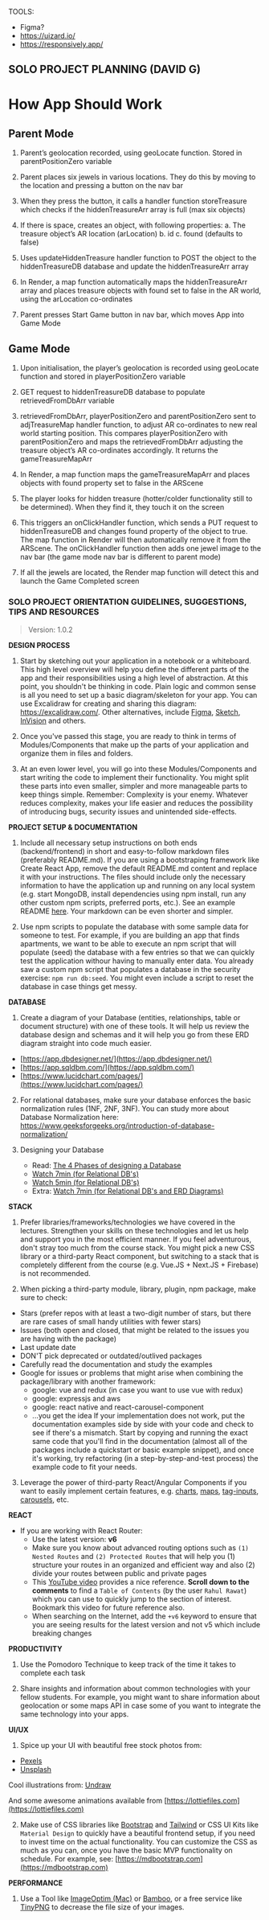TOOLS:

- Figma?
- https://uizard.io/
- https://responsively.app/

## SOLO PROJECT PLANNING (DAVID G)

  # How App Should Work

  ## Parent Mode

  1. Parent’s geolocation recorded, using geoLocate function. Stored in parentPositionZero variable

  2. Parent places six jewels in various locations. They do this by moving to the location and pressing a button on the nav bar

  3. When they press the button, it calls a handler function storeTreasure which checks if the hiddenTreasureArr array is full (max six objects)

  4. If there is space, creates an object, with following properties:
      a. The treasure object’s AR location (arLocation)
      b. id
      c. found (defaults to false)

  5. Uses updateHiddenTreasure handler function to POST the object to the hiddenTreasureDB database and update the hiddenTreasureArr array

  6. In Render, a map function automatically maps the hiddenTreasureArr array and places treasure objects with found set to false in the AR world, using the arLocation co-ordinates

  7. Parent presses Start Game button in nav bar, which moves App into Game Mode

  ## Game Mode

  1. Upon initialisation, the player’s geolocation is recorded using geoLocate function and stored in playerPositionZero variable

  2. GET request to hiddenTreasureDB database to populate retrievedFromDbArr variable

  3. retrievedFromDbArr, playerPositionZero and parentPositionZero sent to adjTreasureMap handler function, to adjust AR co-ordinates to new real world starting position. This compares playerPositionZero with parentPositionZero and maps the retrievedFromDbArr adjusting the treasure object’s AR co-ordinates accordingly. It returns the gameTreasureMapArr

  4. In Render, a map function maps the gameTreasureMapArr and places objects with found property set to false in the ARScene

  5. The player looks for hidden treasure (hotter/colder functionality still to be determined). When they find it, they touch it on the screen

  6. This triggers an onClickHandler function, which sends a PUT request to hiddenTreasureDB and changes found property of the object to true. The map function in Render will then automatically remove it from the ARScene. The onClickHandler function then adds one jewel image to the nav bar (the game mode nav bar is different to parent mode)

  7. If all the jewels are located, the Render map function will detect this and launch the Game Completed screen

### SOLO PROJECT ORIENTATION GUIDELINES, SUGGESTIONS, TIPS AND RESOURCES

> Version: 1.0.2

**DESIGN PROCESS**

1. Start by sketching out your application in a notebook or a whiteboard. This high level overview will help you define the different parts of the app and their responsibilities using a high level of abstraction. At this point, you shouldn't be thinking in code. Plain logic and common sense is all you need to set up a basic diagram/skeleton for your app. You can use Excalidraw for creating and sharing this diagram: https://excalidraw.com/. Other alternatives, include [Figma](https://www.figma.com/), [Sketch](https://www.sketch.com/), [InVision](https://www.invisionapp.com/) and others.   

2. Once you've passed this stage, you are ready to think in terms of Modules/Components that make up the parts of your application and organize them in files and folders.

3. At an even lower level, you will go into these Modules/Components and start writing the code to implement their functionality. You might split these parts into even smaller, simpler and more manageable parts to keep things simple. Remember: Complexity is your enemy. Whatever reduces complexity, makes your life easier and reduces the possibility of introducing bugs, security issues and unintended side-effects.

**PROJECT SETUP & DOCUMENTATION**

1. Include all necessary setup instructions on both ends (backend/frontend) in short and easy-to-follow markdown files (preferably README.md). If you are using a bootstraping framework like Create React App, remove the default README.md content and replace it with your instructions. The files should include only the necessary information to have the application up and running on any local system (e.g. start MongoDB, install dependencies using npm install, run any other custom npm scripts, preferred ports, etc.). See an example README [here](https://github.com/SocialHackersAcademy/ChalleduApp). Your markdown can be even shorter and simpler.

2. Use npm scripts to populate the database with some sample data for someone to test. For example, if you are building an app that finds apartments, we want to be able to execute an npm script that will populate (seed) the database with a few entries so that we can quickly test the application withour having to manually enter data. You already saw a custom npm script that populates a database in the security exercise: `npm run db:seed`. You might even include a script to reset the database in case things get messy.

**DATABASE**

1. Create a diagram of your Database (entities, relationships, table or document structure) with one of these tools. It will help us review the database design and schemas and it will help you go from these ERD diagram straight into code much easier.
  - [https://app.dbdesigner.net/](https://app.dbdesigner.net/)
  - [https://app.sqldbm.com/](https://app.sqldbm.com/)
  - [https://www.lucidchart.com/pages/](https://www.lucidchart.com/pages/)

2. For relational databases, make sure your database enforces the basic normalization rules (1NF, 2NF, 3NF). You can study more about Database Normalization here: https://www.geeksforgeeks.org/introduction-of-database-normalization/

3. Designing your Database
    - Read: [The 4 Phases of designing a  Database](https://www.linkedin.com/pulse/4-phases-create-database-design-martin-tolovski/)
    - [Watch 7min (for Relational DB's)](https://www.youtube.com/watch?v=cepspxPAUTA) 
    - [Watch 5min (for Relational DB's)](https://www.youtube.com/watch?v=wR0jg0eQsZA)  
    - Extra: [Watch 7min (for Relational DB's and ERD Diagrams)](https://www.youtube.com/watch?v=QpdhBUYk7Kk)

**STACK**

1. Prefer libraries/frameworks/technologies we have covered in the lectures. Strengthen your skills on these technologies and let us help and support you in the most efficient manner. If you feel adventurous, don't stray too much from the course stack. You might pick a new CSS library or a third-party React component, but switching to a stack that is completely different from the course (e.g. Vue.JS + Next.JS + Firebase) is not recommended.

2. When picking a third-party module, library, plugin, npm package, make sure to check:
  - Stars (prefer repos with at least a two-digit number of stars, but there are rare cases of small handy utilities with fewer stars)
  - Issues (both open and closed, that might be related to the issues you are having with the package)
  - Last update date
  - DON'T pick deprecated or outdated/outlived packages
  - Carefully read the documentation and study the examples
  - Google for issues or problems that might arise when combining the package/library with another framework:
    - google: vue and redux (in case you want to use vue with redux)
    - google: expressjs and aws
    -	 google: react native and react-carousel-component
    - ...you get the idea
  If your implementation does not work, put the documentation examples side by side with your code and check to see if there's a mismatch.
  Start by copying and running the exact same code that you'll find in the documentation (almost all of the packages include a quickstart or basic example snippet), and once it's working, try refactoring (in a step-by-step-and-test process) the example code to fit your needs.

3. Leverage the power of third-party React/Angular Components if you want to easily implement certain features, e.g. [charts](https://react-charts.tanstack.com/), [maps](https://blog.bitsrc.io/top-5-map-libraries-for-react-in-2021-20a37ff5234), [tag-inputs](https://stackblitz.com/edit/react-tag-input-1nelrc), [carousels](https://swiperjs.com/react), etc.

**REACT**

- If you are working with React Router:
  - Use the latest version: **v6**
  - Make sure you know about advanced routing options such as `(1) Nested Routes` and `(2) Protected Routes` that will help you (1) structure your routes in an organized and efficient way and also (2) divide your routes between public and private pages
  - This [YouTube video](https://www.youtube.com/watch?v=0cSVuySEB0A) provides a nice reference. **Scroll down to the comments** to find a `Table of Contents` (by the user `Rahul Rawat`) which you can use to quickly jump to the section of interest. Bookmark this video for future reference also.
  - When searching on the Internet, add the `+v6` keyword to ensure that you are seeing results for the latest version and not v5 which include breaking changes

**PRODUCTIVITY**

1. Use the Pomodoro Technique to keep track of the time it takes to complete each task

2. Share insights and information about common technologies with your fellow students. For example, you might want to share information about geolocation or some maps API in case some of you want to integrate the same technology into your apps.

**UI/UX**

1. Spice up your UI with beautiful free stock photos from:
  - [Pexels](https://www.pexels.com/)
  - [Unsplash](https://unsplash.com/)

Cool illustrations from: [Undraw](https://undraw.co/)

And some awesome animations available from [https://lottiefiles.com](https://lottiefiles.com)

2. Make use of CSS libraries like [Bootstrap](https://getbootstrap.com/) and [Tailwind](https://tailwindcss.com/) or CSS UI Kits like `Material Design` to quickly have a beautiful frontend setup, if you need to invest time on the actual functionality. You can customize the CSS as much as you can, once you have the basic MVP functionality on schedule. For example, see: [https://mdbootstrap.com](https://mdbootstrap.com)

**PERFORMANCE**

1. Use a Tool like [ImageOptim (Mac)](https://imageoptim.com/mac) or [Bamboo](https://christopherwk210.github.io/bamboo/), or a free service like [TinyPNG](https://tinypng.com/) to decrease the file size of your images.

